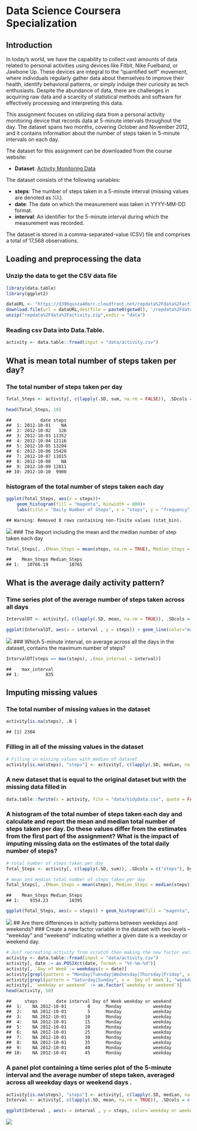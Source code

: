 # Data Science Coursera Specialization

## Introduction

In today’s world, we have the capability to collect vast amounts of data
related to personal activities using devices like Fitbit, Nike Fuelband,
or Jawbone Up. These devices are integral to the “quantified self”
movement, where individuals regularly gather data about themselves to
improve their health, identify behavioral patterns, or simply indulge
their curiosity as tech enthusiasts. Despite the abundance of data,
there are challenges in acquiring raw data and a scarcity of statistical
methods and software for effectively processing and interpreting this
data.

This assignment focuses on utilizing data from a personal activity
monitoring device that records data at 5-minute intervals throughout the
day. The dataset spans two months, covering October and November 2012,
and it contains information about the number of steps taken in 5-minute
intervals on each day.

The dataset for this assignment can be downloaded from the course
website:

-   **Dataset**: [Activity Monitoring
    Data](https://d396qusza40orc.cloudfront.net/repdata%2Fdata%2Factivity.zip)

The dataset consists of the following variables:

-   **steps**: The number of steps taken in a 5-minute interval (missing
    values are denoted as 𝙽𝙰).
-   **date**: The date on which the measurement was taken in YYYY-MM-DD
    format.
-   **interval**: An identifier for the 5-minute interval during which
    the measurement was recorded.

The dataset is stored in a comma-separated-value (CSV) file and
comprises a total of 17,568 observations.

## Loading and preprocessing the data

### Unzip the data to get the CSV data file

``` r
library(data.table)
library(ggplot2)

dataURL <- "https://d396qusza40orc.cloudfront.net/repdata%2Fdata%2Factivity.zip"
download.file(url = dataURL,destfile = paste0(getwd(), '/repdata%2Fdata%2Factivity.zip'), method = "curl")
unzip("repdata%2Fdata%2Factivity.zip",exdir = "data")
```

### Reading csv Data into Data.Table.

``` r
activity <- data.table::fread(input = "data/activity.csv")
```

## What is mean total number of steps taken per day?

### The total number of steps taken per day

``` r
Total_Steps <- activity[, c(lapply(.SD, sum, na.rm = FALSE)), .SDcols = c("steps"), by = .(date)] 

head(Total_Steps, 10)
```

    ##           date steps
    ##  1: 2012-10-01    NA
    ##  2: 2012-10-02   126
    ##  3: 2012-10-03 11352
    ##  4: 2012-10-04 12116
    ##  5: 2012-10-05 13294
    ##  6: 2012-10-06 15420
    ##  7: 2012-10-07 11015
    ##  8: 2012-10-08    NA
    ##  9: 2012-10-09 12811
    ## 10: 2012-10-10  9900

### histogram of the total number of steps taken each day

``` r
ggplot(Total_Steps, aes(x = steps))+
    geom_histogram(fill = "magenta", binwidth = 800)+
    labs(title = "Daily Number of Steps", x = "steps", y = "frequency")
```

    ## Warning: Removed 8 rows containing non-finite values (stat_bin).

![](PA1_template_files/figure-markdown_github/unnamed-chunk-4-1.png)
\### The Report including the mean and the median number of step taken
each day

``` r
Total_Steps[, .(Mean_Steps = mean(steps, na.rm = TRUE), Median_Steps = median(steps, na.rm = TRUE))]
```

    ##    Mean_Steps Median_Steps
    ## 1:   10766.19        10765

## What is the average daily activity pattern?

### Time series plot of the average number of steps taken across all days

``` r
IntervalDT <- activity[, c(lapply(.SD, mean, na.rm = TRUE)), .SDcols = c("steps"), by = .(interval)] 

ggplot(IntervalDT, aes(x = interval , y = steps)) + geom_line(color="magenta", size=1) + labs(title = "Avg. Daily Steps", x = "Interval", y = "Avg. Steps per day")
```

![](PA1_template_files/figure-markdown_github/unnamed-chunk-6-1.png)
\### Which 5-minute interval, on average across all the days in the
dataset, contains the maximum number of steps?

``` r
IntervalDT[steps == max(steps), .(max_interval = interval)]
```

    ##    max_interval
    ## 1:          835

## Imputing missing values

### The total number of missing values in the dataset

``` r
activity[is.na(steps), .N ]
```

    ## [1] 2304

### Filling in all of the missing values in the dataset

``` r
# Filling in missing values with median of dataset. 
activity[is.na(steps), "steps"] <- activity[, c(lapply(.SD, median, na.rm = TRUE)), .SDcols = c("steps")]
```

### A new dataset that is equal to the original dataset but with the missing data filled in

``` r
data.table::fwrite(x = activity, file = "data/tidyData.csv", quote = FALSE)
```

### A histogram of the total number of steps taken each day and calculate and report the mean and median total number of steps taken per day. Do these values differ from the estimates from the first part of the assignment? What is the impact of imputing missing data on the estimates of the total daily number of steps?

``` r
# total number of steps taken per day
Total_Steps <- activity[, c(lapply(.SD, sum)), .SDcols = c("steps"), by = .(date)] 

# mean and median total number of steps taken per day
Total_Steps[, .(Mean_Steps = mean(steps), Median_Steps = median(steps))]
```

    ##    Mean_Steps Median_Steps
    ## 1:    9354.23        10395

``` r
ggplot(Total_Steps, aes(x = steps)) + geom_histogram(fill = "magenta", binwidth = 1000) + labs(title = "Daily Steps", x = "Steps", y = "Frequency")
```

![](PA1_template_files/figure-markdown_github/unnamed-chunk-12-1.png)
\## Are there differences in activity patterns between weekdays and
weekends? \### Create a new factor variable in the dataset with two
levels – “weekday” and “weekend” indicating whether a given date is a
weekday or weekend day.

``` r
# Just recreating activity from scratch then making the new factor variable. (No need to, just want to be clear on what the entire process is.) 
activity <- data.table::fread(input = "data/activity.csv")
activity[, date := as.POSIXct(date, format = "%Y-%m-%d")]
activity[, `Day of Week`:= weekdays(x = date)]
activity[grepl(pattern = "Monday|Tuesday|Wednesday|Thursday|Friday", x = `Day of Week`), "weekday or weekend"] <- "weekday"
activity[grepl(pattern = "Saturday|Sunday", x = `Day of Week`), "weekday or weekend"] <- "weekend"
activity[, `weekday or weekend` := as.factor(`weekday or weekend`)]
head(activity, 10)
```

    ##     steps       date interval Day of Week weekday or weekend
    ##  1:    NA 2012-10-01        0      Monday            weekday
    ##  2:    NA 2012-10-01        5      Monday            weekday
    ##  3:    NA 2012-10-01       10      Monday            weekday
    ##  4:    NA 2012-10-01       15      Monday            weekday
    ##  5:    NA 2012-10-01       20      Monday            weekday
    ##  6:    NA 2012-10-01       25      Monday            weekday
    ##  7:    NA 2012-10-01       30      Monday            weekday
    ##  8:    NA 2012-10-01       35      Monday            weekday
    ##  9:    NA 2012-10-01       40      Monday            weekday
    ## 10:    NA 2012-10-01       45      Monday            weekday

### A panel plot containing a time series plot of the 5-minute interval and the average number of steps taken, averaged across all weekday days or weekend days .

``` r
activity[is.na(steps), "steps"] <- activity[, c(lapply(.SD, median, na.rm = TRUE)), .SDcols = c("steps")]
Interval <- activity[, c(lapply(.SD, mean, na.rm = TRUE)), .SDcols = c("steps"), by = .(interval, `weekday or weekend`)] 

ggplot(Interval , aes(x = interval , y = steps, color=`weekday or weekend`)) + geom_line() + labs(title = "Avg. Daily Steps by Weektype", x = "Interval", y = "No. of Steps") + facet_wrap(~`weekday or weekend` , ncol = 1, nrow=2)
```

![](PA1_template_files/figure-markdown_github/unnamed-chunk-14-1.png)
